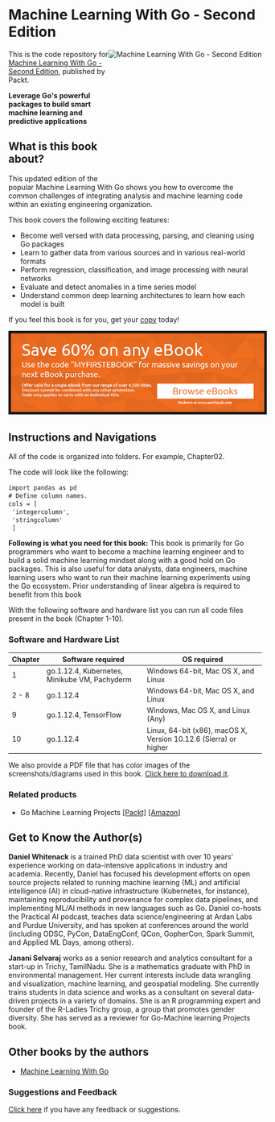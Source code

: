 # Machine Learning With  Go - Second Edition

<a href="https://www.packtpub.com/big-data-and-business-intelligence/machine-learning-go-second-edition?utm_source=github&utm_medium=repository&utm_campaign=9781789619898"><img src="https://www.packtpub.com/sites/default/files/9781789619898cover.png" alt="Machine Learning With  Go - Second Edition" height="256px" align="right"></a>

This is the code repository for [Machine Learning With  Go - Second Edition](https://www.packtpub.com/big-data-and-business-intelligence/machine-learning-go-second-edition?utm_source=github&utm_medium=repository&utm_campaign=9781789619898), published by Packt.

**Leverage Go's powerful packages to build smart machine learning and predictive applications**

## What is this book about?
This updated edition of the popular Machine Learning With Go shows you how to overcome the common challenges of integrating analysis and machine learning code within an existing engineering organization.

This book covers the following exciting features:
* Become well versed with data processing, parsing, and cleaning using Go packages
* Learn to gather data from various sources and in various real-world formats
* Perform regression, classification, and image processing with neural networks
* Evaluate and detect anomalies in a time series model
* Understand common deep learning architectures to learn how each model is built

If you feel this book is for you, get your [copy](https://www.amazon.com/dp/1789619890) today!

<a href="https://www.packtpub.com/?utm_source=github&utm_medium=banner&utm_campaign=GitHubBanner"><img src="https://raw.githubusercontent.com/PacktPublishing/GitHub/master/GitHub.png" alt="https://www.packtpub.com/" border="5" /></a>

## Instructions and Navigations
All of the code is organized into folders. For example, Chapter02.

The code will look like the following:
```
import pandas as pd
# Define column names.
cols = [
 'integercolumn',
 'stringcolumn'
 ]
```

**Following is what you need for this book:**
This book is primarily for Go programmers who want to become a machine learning engineer and to build a solid machine learning mindset along with a good hold on Go packages. This is also useful for data analysts, data engineers, machine learning users who want to run their machine learning experiments using the Go ecosystem. Prior understanding of linear algebra is required to benefit from this book

With the following software and hardware list you can run all code files present in the book (Chapter 1-10).

### Software and Hardware List

| Chapter  | Software required                             | OS required                                                      |
| -------- | ----------------------------------------------| -----------------------------------------------------------------|
| 1        | go.1.12.4, Kubernetes, Minikube VM, Pachyderm | Windows 64-bit, Mac OS X, and Linux                              | 
| 2 - 8    | go.1.12.4                                     | Windows 64-bit, Mac OS X, and Linux                              |
| 9        | go.1.12.4, TensorFlow                         | Windows, Mac OS X, and Linux (Any)                               |
| 10       | go.1.12.4                                     | Linux, 64-bit (x86), macOS X, Version 10.12.6 (Sierra) or higher |


We also provide a PDF file that has color images of the screenshots/diagrams used in this book. [Click here to download it](http://www.packtpub.com/sites/default/files/downloads/9781789619898_ColorImages.pdf).


### Related products <Other books you may enjoy>
* Go Machine Learning Projects [[Packt]](https://www.packtpub.com/big-data-and-business-intelligence/go-machine-learning-projects?utm_source=github&utm_medium=repository&utm_campaign=9781788993401) [[Amazon]](https://www.amazon.com/dp/1788993403)


## Get to Know the Author(s)
**Daniel Whitenack**
is a trained PhD data scientist with over 10 years' experience working on data-intensive applications in industry and academia. Recently, Daniel has focused his development efforts on open source projects related to running machine learning (ML) and artificial intelligence (AI) in cloud-native infrastructure (Kubernetes, for instance), maintaining reproducibility and provenance for complex data pipelines, and implementing ML/AI methods in new languages such as Go. Daniel co-hosts the Practical AI podcast, teaches data science/engineering at Ardan Labs and Purdue University, and has spoken at conferences around the world (including ODSC, PyCon, DataEngConf, QCon, GopherCon, Spark Summit, and Applied ML Days, among others).

**Janani Selvaraj**
works as a senior research and analytics consultant for a start-up in Trichy, TamilNadu. She is a mathematics graduate with PhD in environmental management. Her current interests include data wrangling and visualization, machine learning, and geospatial modeling. She currently trains students in data science and works as a consultant on several data-driven projects in a variety of domains. She is an R programming expert and founder of the R-Ladies Trichy group, a group that promotes gender diversity. She has served as a reviewer for Go-Machine learning Projects book.


## Other books by the authors
* [Machine Learning With Go](https://www.packtpub.com/big-data-and-business-intelligence/machine-learning-go?utm_source=github&utm_medium=repository&utm_campaign=9781785882104)

### Suggestions and Feedback
[Click here](https://docs.google.com/forms/d/e/1FAIpQLSdy7dATC6QmEL81FIUuymZ0Wy9vH1jHkvpY57OiMeKGqib_Ow/viewform) if you have any feedback or suggestions.
